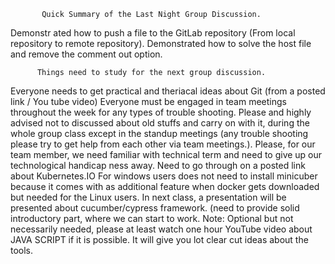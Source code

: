            Quick Summary of the Last Night Group Discussion. 
           
Demonstr ated how to push a file to the GitLab repository (From local repository to remote repository).
Demonstrated how to solve the host file and remove the comment out option.

          Things need to study for the next group discussion.
          
Everyone needs to get practical and theriacal ideas about Git (from a posted link / You tube video)
Everyone must be engaged in team meetings throughout the week for any types of trouble shooting.
Please and highly advised not to discussed about old stuffs and carry on with it, during the whole group class except in the standup meetings (any trouble shooting please try to get help from each other via team meetings.).
Please, for our team member, we need familiar with technical term and need to give up our technological handicap ness away. 
Need to go through on a posted link about Kubernetes.IO
For windows users does not need to install minicuber because it comes with as additional feature when docker gets downloaded but needed for the Linux users. 
In next class, a presentation will be presented about cucumber/cypress framework. (need to provide solid introductory part, where we can start to work. 
Note: Optional but not necessarily needed, please at least watch one hour YouTube video about JAVA SCRIPT if it is possible. It will give you lot clear cut ideas about the tools. 
